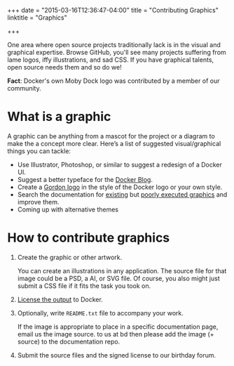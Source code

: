 +++
date = "2015-03-16T12:36:47-04:00"
title = "Contributing Graphics"
linktitle = "Graphics"

+++

One area where open source projects traditionally lack is in the visual and
graphical expertise. Browse GitHub, you'll see many projects suffering from lame logos,
iffy illustrations, and sad CSS. If you have graphical talents, open
source needs them and so do we!

**Fact**: Docker's own Moby Dock logo was contributed by a member of our community.

# What is a graphic

A graphic can be anything from a mascot for the project or a diagram to make
the a concept more clear. Here’s a list of suggested visual/graphical things you can tackle:

* Use Illustrator, Photoshop, or similar to suggest a redesign of a Docker UI.
* Suggest a better typeface for the <a href="https://blog.docker.com" target="_blank">Docker Blog</a>.
* Create a <a href="http://goo.gl/s83L3D" target="_blank">Gordon logo</a> in the style of the Docker logo or your own style.  
* Search the documentation for <a href="http://docs.docker.com/project/make-a-contribution/" target="_blank">existing</a> but <a href="http://docs.docker.com/introduction/understanding-docker/#what-is-dockers-architecture" target="_blank">poorly executed graphics</a> and improve them.  
* Coming up with alternative themes

# How to contribute graphics


1. Create the graphic or other artwork.

	You can create an illustrations in any application. The source file for that
	image could be a PSD, a AI, or SVG file.  Of course, you also might just
	submit a CSS file if it fits the task you took on.

2. <a href="License the output" target="_blank">License the output</a> to Docker. 

3.  Optionally, write `README.txt` file to accompany your work.

	If the image is appropriate to place in a specific documentation page, email
	us the image source.   to us at bd then please add the image (+ source) to the
	documentation repo. 

3.  Submit the source files and the signed license to our birthday forum.


